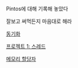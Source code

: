 Pintos에 대해 기록해 놓았다

잘보고 써먹든지 마음대로 해라

[동기화](learn/09_1/TIL_0904+.md)

[프로젝트 1: 스레드](learn/09_1/TIL_0905.md)

[메모리 할당자](learn/09_1/TIL_0905+.md)